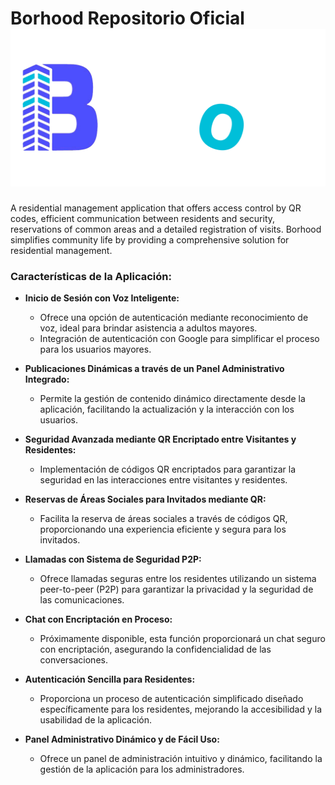 # Borhood Repositorio Oficial ![Texto alternativo](Images/banner.png)

A residential management application that offers access control by QR codes, efficient communication between residents and security, reservations of common areas and a detailed registration of visits. Borhood simplifies community life by providing a comprehensive solution for residential management.

### Características de la Aplicación:

- **Inicio de Sesión con Voz Inteligente:**

  - Ofrece una opción de autenticación mediante reconocimiento de voz, ideal para brindar asistencia a adultos mayores.
  - Integración de autenticación con Google para simplificar el proceso para los usuarios mayores.

- **Publicaciones Dinámicas a través de un Panel Administrativo Integrado:**

  - Permite la gestión de contenido dinámico directamente desde la aplicación, facilitando la actualización y la interacción con los usuarios.

- **Seguridad Avanzada mediante QR Encriptado entre Visitantes y Residentes:**

  - Implementación de códigos QR encriptados para garantizar la seguridad en las interacciones entre visitantes y residentes.

- **Reservas de Áreas Sociales para Invitados mediante QR:**

  - Facilita la reserva de áreas sociales a través de códigos QR, proporcionando una experiencia eficiente y segura para los invitados.

- **Llamadas con Sistema de Seguridad P2P:**

  - Ofrece llamadas seguras entre los residentes utilizando un sistema peer-to-peer (P2P) para garantizar la privacidad y la seguridad de las comunicaciones.

- **Chat con Encriptación en Proceso:**

  - Próximamente disponible, esta función proporcionará un chat seguro con encriptación, asegurando la confidencialidad de las conversaciones.

- **Autenticación Sencilla para Residentes:**

  - Proporciona un proceso de autenticación simplificado diseñado específicamente para los residentes, mejorando la accesibilidad y la usabilidad de la aplicación.

- **Panel Administrativo Dinámico y de Fácil Uso:**
  - Ofrece un panel de administración intuitivo y dinámico, facilitando la gestión de la aplicación para los administradores.
